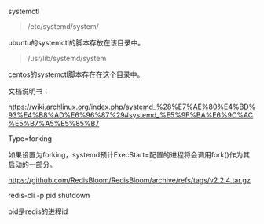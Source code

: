 systemctl

> /etc/systemd/system/

ubuntu的systemctl的脚本存放在该目录中。





> /usr/lib/systemd/system

centos的systemctl脚本存在在这个目录中。





文档说明书：

https://wiki.archlinux.org/index.php/systemd_%28%E7%AE%80%E4%BD%93%E4%B8%AD%E6%96%87%29#systemd_%E5%9F%BA%E6%9C%AC%E5%B7%A5%E5%85%B7





Type=forking

如果设置为forking，systemd预计ExecStart=配置的进程将会调用fork()作为其启动的一部分。









https://github.com/RedisBloom/RedisBloom/archive/refs/tags/v2.2.4.tar.gz





redis-cli -p pid shutdown

pid是redis的进程id